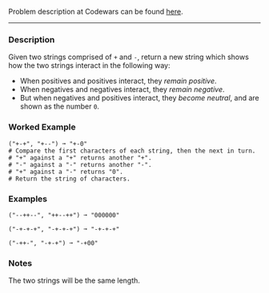 Problem description at Codewars can be found
[here](https://www.codewars.com/kata/65128732b5aff40032a3d8f0/train/python).

-------------

### Description
Given two strings comprised of `+` and `-`, return a new string which shows how the two
strings interact in the following way:

* When positives and positives interact, they _remain positive_.
* When negatives and negatives interact, they _remain negative_.
* But when negatives and positives interact, they _become neutral_, and are shown as the
  number `0`.

### Worked Example
```
("+-+", "+--") ➞ "+-0"
# Compare the first characters of each string, then the next in turn.
# "+" against a "+" returns another "+".
# "-" against a "-" returns another "-".
# "+" against a "-" returns "0".
# Return the string of characters.
```

### Examples
```
("--++--", "++--++") ➞ "000000"

("-+-+-+", "-+-+-+") ➞ "-+-+-+"

("-++-", "-+-+") ➞ "-+00"
```

### Notes
The two strings will be the same length.
